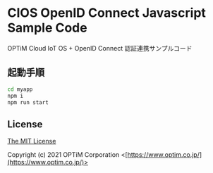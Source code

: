 # CIOS OpenID Connect Javascript Sample Code

OPTiM Cloud IoT OS + OpenID Connect 認証連携サンプルコード
## 起動手順

```sh
cd myapp
npm i
npm run start
```
## License

[The MIT License](http://opensource.org/licenses/MIT)

Copyright (c) 2021 OPTiM Corporation <[https://www.optim.co.jp/](https://www.optim.co.jp/)>
